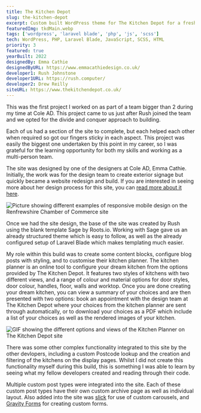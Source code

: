 ```yaml
---
title: The Kitchen Depot
slug: the-kitchen-depot
excerpt: Custom built WordPress theme for The Kitchen Depot for a fresher look and an easier to manage site, with a focus on user experience.
featuredImg: tkdMain.webp
tags: ['wordpress', 'laravel blade', 'php', 'js', 'scss']
tech: WordPress, PHP, Laravel Blade, JavaScript, SCSS, HTML
priority: 3
featured: true
yearBuilt: 2022
designedBy: Emma Cathie
designedByURL: https://www.emmacathiedesign.co.uk/
developer1: Rush Johnstone
developer1URL: https://rush.computer/
developer2: Drew Reilly
siteURL: https://www.thekitchendepot.co.uk/
---
```


This was the first project I worked on as part of a team bigger than 2 during my time at Cole AD. This project came to us just after Rush joined the team and we opted for the divide and conquer approach to building.

Each of us had a section of the site to complete, but each helped each other when required so got our fingers sticky in each aspect. This project was easily the biggest one undertaken by this point in my career, so I was grateful for the learning opportunity for both my skills and working as a multi-person team.

The site was designed by one of the designers at Cole AD, Emma Cathie. Initially, the work was for the design team to create exterior signage but quickly became a website redesign and build. If you are interested in seeing more about her design process for this site, you can <a href='https://www.emmacathiedesign.co.uk/work/the-kitchen-depot' target='_blank'>read more about it here</a>.

<div class='project-image'>
    <img src='/projectImages/tkd/tkdMobile.webp' alt='Picture showing different examples of responsive mobile design on the Renfrewshire Chamber of Commerce site' loading='lazy'>
</div>

Once we had the site design, the base of the site was created by Rush using the blank template Sage by Roots.io. Working with Sage gave us an already structured theme which is easy to follow, as well as the already configured setup of Laravel Blade which makes templating much easier.

My role within this build was to create some content blocks, configure blog posts with styling, and to customise their kitchen planner. The kitchen planner is an online tool to configure your dream kitchen from the options provided by The Kitchen Depot. It features two styles of kitchens with two different views, and a range of colour and material options for door styles, door colour, handles, floor, walls and worktop. Once you are done creating your dream kitchen, you can view a summary of your choices and are then presented with two options: book an appointment with the design team at The Kitchen Depot where your choices from the kitchen planner are sent through automatically, or to download your choices as a PDF which include a list of your choices as well as the rendered images of your kitchen.

<div class='project-image'>
    <img src='/projectImages/tkd/tkdConfig.gif' alt='GIF showing the different options and views of the Kitchen Planner on The Kitchen Depot site' loading='lazy'>
</div>

There was some other complex functionality integrated to this site by the other devlopers, including a custom Postcode lookup and the creation and filtering of the kitchens on the display pages. Whilst I did not create this functionality myself during this build, this is something I was able to learn by seeing what my fellow developers created and reading through their code.

Multiple custom post types were integrated into the site. Each of these custom post types have their own custom archive page as well as individual layout. Also added into the site was <a href='https://kenwheeler.github.io/slick/' target='_blank'>slick</a> for use of custom carousels, and <a href='https://www.gravityforms.com/' target='_blank'>Gravity Forms</a> for creating custom forms.
